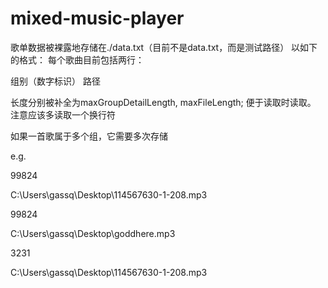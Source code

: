 # mixed-music-player

歌单数据被裸露地存储在./data.txt（目前不是data.txt，而是测试路径）
以如下的格式：
每个歌曲目前包括两行：

组别（数字标识）
路径

长度分别被补全为maxGroupDetailLength, maxFileLength; 便于读取时读取。
注意应该多读取一个换行符

如果一首歌属于多个组，它需要多次存储

e.g.

99824  

C:\Users\gassq\Desktop\114567630-1-208.mp3 

99824 

C:\Users\gassq\Desktop\goddhere.mp3  

3231         

C:\Users\gassq\Desktop\114567630-1-208.mp3 


